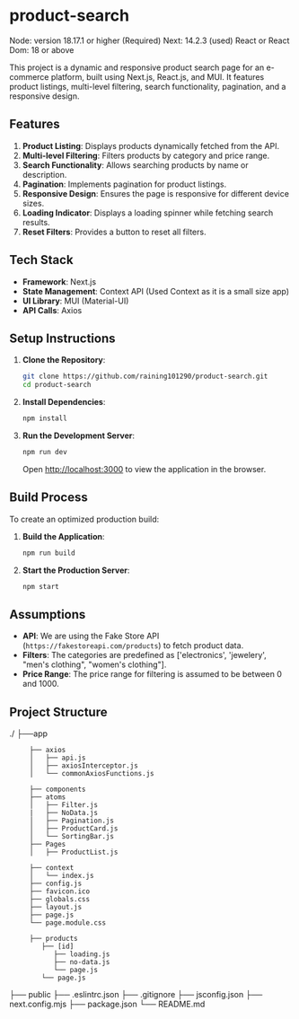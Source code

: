 # product-search

Node: version 18.17.1 or higher (Required)
Next: 14.2.3 (used)
React or React Dom: 18 or above

This project is a dynamic and responsive product search page for an e-commerce platform, built using Next.js, React.js, and MUI. It features product listings, multi-level filtering, search functionality, pagination, and a responsive design.

## Features

1. **Product Listing**: Displays products dynamically fetched from the API.
2. **Multi-level Filtering**: Filters products by category and price range.
3. **Search Functionality**: Allows searching products by name or description.
4. **Pagination**: Implements pagination for product listings.
5. **Responsive Design**: Ensures the page is responsive for different device sizes.
6. **Loading Indicator**: Displays a loading spinner while fetching search results.
7. **Reset Filters**: Provides a button to reset all filters.

## Tech Stack

- **Framework**: Next.js
- **State Management**: Context API (Used Context as it is a small size app)
- **UI Library**: MUI (Material-UI)
- **API Calls**: Axios

## Setup Instructions

1. **Clone the Repository**:

   ```sh
   git clone https://github.com/raining101290/product-search.git
   cd product-search
   ```

2. **Install Dependencies**:
   ```sh
   npm install
   ```
3. **Run the Development Server**:
   ```sh
   npm run dev
   ```
   Open [http://localhost:3000](http://localhost:3000) to view the application in the browser.

## Build Process

To create an optimized production build:

1. **Build the Application**:

   ```sh
   npm run build
   ```

2. **Start the Production Server**:
   ```sh
   npm start
   ```

## Assumptions

- **API**: We are using the Fake Store API (`https://fakestoreapi.com/products`) to fetch product data.
- **Filters**: The categories are predefined as ['electronics', 'jewelery', "men's clothing", "women's clothing"].
- **Price Range**: The price range for filtering is assumed to be between 0 and 1000.

## Project Structure

./
├──app

         ├── axios
         │   ├── api.js
         │   ├── axiosInterceptor.js
         │   └── commonAxiosFunctions.js

         ├── components
         ├── atoms
         │   ├── Filter.js
         |   ├── NoData.js
         │   ├── Pagination.js
         │   ├── ProductCard.js
         │   └── SortingBar.js
         ├── Pages
         │   ├── ProductList.js

         ├── context
         │   └── index.js
         ├── config.js
         ├── favicon.ico
         ├── globals.css
         ├── layout.js
         ├── page.js
         └── page.module.css

         ├── products
            ├── [id]
               ├── loading.js
               ├── no-data.js
               └── page.js
            └── page.js

├── public
├── .eslintrc.json
├── .gitignore
├── jsconfig.json
├── next.config.mjs
├── package.json
└── README.md
